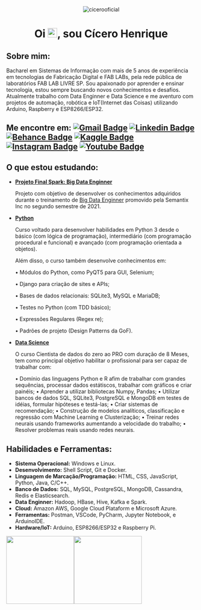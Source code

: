 

<div align="center">
      <img src="https://komarev.com/ghpvc/?username=cicerooficial&label=Profile%20views&color=0e75b6&style=flat" alt="cicerooficial" />
</div>    

  <h1 align="center"> 
    Oi <img src="https://media.giphy.com/media/hvRJCLFzcasrR4ia7z/giphy.gif" width="25px">, sou Cícero Henrique
  </h1>


## Sobre mim:

Bacharel em Sistemas de Informação com mais de 5 anos de experiência em tecnologias de Fabricação Digital e FAB LABs, pela rede pública de laboratórios FAB LAB LIVRE SP.
Sou apaixonado por aprender e ensinar tecnologia, estou sempre buscando novos conhecimentos e desafios.
Atualmente trabalho com Data Enginner e Data Science e me aventuro com projetos de automação, robótica e IoT(Internet das Coisas) utilizando Arduino, Raspberry e ESP8266/ESP32.


## **Me encontre em:** [![Gmail Badge](https://img.shields.io/badge/Gmail-D14836?style=flat&logo=gmail&logoColor=white&link=mailto:cicerooficial@gmail.com.com)](mailto:cicerooficial@gmail.com) [![Linkedin Badge](https://img.shields.io/badge/LinkedIn-0077B5?style=flat&logo=linkedin&logoColor=white)](https://www.linkedin.com/in/cicero-henrique-santos/) [![Behance Badge](https://img.shields.io/badge/-Behance-blue?style=flat&logo=behance&logoColor=white)](https://www.behance.net/ccerohenrique) [![Kaggle Badge](https://img.shields.io/badge/-Kaggle-23BFFF?style=flat&logo=Kaggle&logoColor=white)](https://www.kaggle.com/cicerohenrique) [![Instagram Badge](https://img.shields.io/badge/Instagram-E4405F?style=flat&logo=instagram&logoColor=white)](https://www.instagram.com/c_hoficial) [![Youtube Badge](https://img.shields.io/badge/YouTube-FF0000?style=flat&logo=youtube&logoColor=white)](https://www.youtube.com/channel/UCi23a3VJwS6pWJvxyKaeZGQ)

## O que estou estudando: 

- **[Projeto Final Spark: Big Data Enginner](https://github.com/cicerooficial/projeto-final-big-data-enginner-sematix#enviar-os-dados-para-o-hdfs)**

  Projeto com objetivo de desenvolver os conhecimentos adquiridos durante o treinamento de [Big Data Enginner](https://github.com/cicerooficial/big-data-engineer-sematix) promovido pela Semantix Inc no segundo semestre de 2021.

* **[Python](https://github.com/cicerooficial/curso_Python3)**

  Curso voltado para desenvolver habilidades em Python 3 desde o básico (com lógica de programação), intermediário (com programação procedural e funcional) e avançado (com programação orientada a objetos). 

  Além disso, o curso também desenvolve conhecimentos em: 

  • Módulos do Python, como PyQT5 para GUI, Selenium; 

  • Django para criação de sites e APIs; 

  • Bases de dados relacionais: SQLite3, MySQL e MariaDB; 

  • Testes no Python (com TDD básico); 

  • Expressões Regulares (Regex re); 

  • Padrões de projeto (Design Patterns da GoF).

* **[Data Science](https://github.com/cicerooficial/data-science-mentorama)**

  O curso Cientista de dados do zero ao PRO com duração de 8 Meses, tem como principal objetivo habilitar o profissional para ser capaz de trabalhar com:

  • Domínio das linguagens Python e R afim de trabalhar com grandes sequências, processar dados estátiscos, trabalhar com gráficos e criar painéis;
  • Aprender a utilizar bibliotecas Numpy, Pandas;
  • Utilizar bancos de dados SQL, SQLite3, PostgreSQL e MongoDB em testes de idéias, formular hipóteses e testá-las;
  • Criar sistemas de recomendação;
  • Construção de modelos analíticos, classificação e regressão com Machine Learning e Clusterização;
  • Treinar redes neurais usando frameworks aumentando a velocidade do trabalho;
  • Resolver problemas reais usando redes neurais.

## Habilidades e Ferramentas:
- **Sistema Operacional:** Windows e Linux.
- **Desenvolvimento:** Shell Script, Git e Docker.
- **Linguagem de Marcação/Programação:** HTML, CSS, JavaScript, Python, Java, C/C++. 
- **Banco de Dados:** SQL, MySQL, PostgreSQL, MongoDB, Cassandra, Redis e Elasticsearch.
- **Data Enginner:** Hadoop, HBase, Hive, Kafka e Spark.
- **Cloud:** Amazon AWS, Google Cloud Plataform e Microsoft Azure.
- **Ferramentas:** Postman, VSCode, PyCharm, Jupyter Notebook, e ArduinoIDE.
- **Hardware/IoT:** Arduino, ESP8266/ESP32 e Raspberry Pi.

<a href="https://github.com/cicerooficial">
  <img height="180em" align="center"  src="https://github-readme-stats.vercel.app/api?username=cicerooficial&count_private=true&show_icons=true&theme=algolia&hide_border=true&include_all_commits=true&layout=compact&)" /></a><a href="https://github.com/cicerooficial"><img height="180em" align="center" src="https://github-readme-stats.vercel.app/api/top-langs/?username=cicerooficial&langs_count=8&layout=compact&theme=algolia&hide_border=true&include_all_commits=true&count_private=true&)" />
</a>
